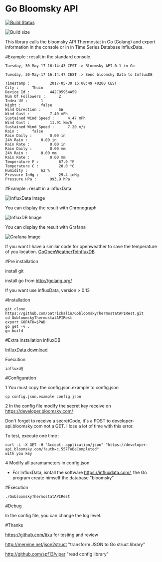 # Go Bloomsky API

[![Build Status](https://travis-ci.org/patrickalin/bloomsky-client-go-source.svg?branch=master)](https://travis-ci.org/patrickalin/bloomsky-client-go-source)

![Build size](https://reposs.herokuapp.com/?path=patrickalin/bloomsky-client-go-source)

This library calls the bloomsky API Thermostat in Go (Golang) and export information in the console or in in Time Series Database InfluxData.

#Example : result in the standard console.

    Tuesday, 30-May-17 16:14:43 CEST :> Bloomsky API 0.1 in Go
   
    Tuesday, 30-May-17 16:14:47 CEST :> Send bloomsky Data to InfluxDB
    
    Timestamp : 	 	2017-05-30 16:08:49 +0200 CEST
    City : 	 	Thuin
    Device Id : 	 	442C05954A59
    Num Of Followers : 	 	2
    Index UV : 	 	1
    Night : 	 	false
    Wind Direction : 	 	SW
    Wind Gust : 	 	7.40 mPh
    Sustained Wind Speed : 	 	4.47 mPh
    Wind Gust : 	 	11.91 km/h
    Sustained Wind Speed : 	 	7.20 m/s
    Rain : 	 	false
    Rain Daily : 	 	0.00 in
    24h Rain : 	 	0.00 in
    Rain Rate : 	 	0.00 in
    Rain Daily : 	 	0.00 mm
    24h Rain : 	 	0.00 mm
    Rain Rate : 	 	0.00 mm
    Temperature F : 	 	67.9 °F
    Temperature C : 	 	20.0 °C
    Humidity : 	 	62 %
    Pressure InHg : 	 	29.4 inHg
    Pressure HPa : 	 	993.9 hPa

#Example : result in a influxData.

![InfluxData Image ](https://github.com/patrickalin/GobloomskyThermostatAPIRest/blob/master/img/InfluxDB.png)

You can display the result with Chronograph

![InfluxDB Image ](https://github.com/patrickalin/GobloomskyThermostatAPIRest/blob/master/img/Chronograph.png)

You can display the result with Grafana

![Grafana Image ](https://github.com/patrickalin/GobloomskyThermostatAPIRest/blob/master/img/Grafana.png)

If you want I have a similar code for openweather to save the temperature of you location.
[GoOpenWeatherToInfluxDB](https://github.com/patrickalin/GoOpenWeatherToInfluxDB)

#Pre installation

install git

install go from http://golang.org/

If you want use influxData, version > 0.13

#Installation

    git clone https://github.com/patrickalin/GobloomskyThermostatAPIRest.git
    cd GobloomskyThermostatAPIRest
    export GOPATH=$PWD
    go get -v .
    go build

#Extra installation influxDB

[InfluxData download](https://influxdata.com/downloads/#influxdb)

Execution

    influxd@

#Configuration

1 You must copy the config.json.example to config.json

    cp config.json.example config.json

2 In the config file modify the secret key receive on https://developer.bloomsky.com/

Don't forget to receive a secretCode, it's a POST to developer-api.bloomsky.com not a GET. I lose a lot of time with this error.

To test, execute one time :

    curl -L -X GET -H "Accept: application/json" "https://developer-api.bloomsky.com/?auth=c.557ToBeCompleted"
    with you key

4 Modify all paramameters in config.json

- For InfluxData, isntall the software https://influxdata.com/, the Go program create himself the database "bloomsky"

#Execution

    ./GobloomskyThermostatAPIRest

#Debug

In the config file, you can change the log level.

#Thanks

https://github.com/tixu for testing and review

http://mervine.net/json2struct "transform JSON to Go struct library"

http://github.com/spf13/viper "read config library"
